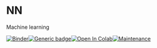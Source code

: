 # NN
Machine learning

[![Binder](https://mybinder.org/badge_logo.svg)](https://mybinder.org/v2/gh/zebrassimo/NN/master)[![Generic badge](https://img.shields.io/github/last-commit/zebrassimo/NN?style=flat)](https://colab.research.google.com/github/zebrassimo/NN/blob/master/MyFirstNN.ipynb)[![Open In Colab](https://colab.research.google.com/assets/colab-badge.svg)](https://colab.research.google.com/github/zebrassimo/NN/blob/master/MyFirstNN.ipynb)[![Maintenance](https://img.shields.io/badge/Maintained%3F-yes-green.svg)](https://GitHub.com/zebrassimo/StrapDown.js/graphs/commit-activity)
